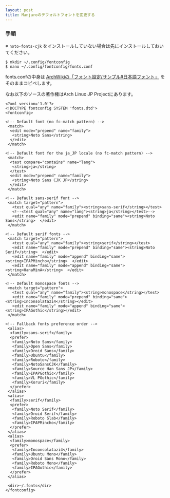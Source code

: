 ```yaml
---
layout: post
title: Manjaroのデフォルトフォントを変更する
---
```


### 手順

※ `noto-fonts-cjk` をインストールしていない場合は先にインストールしておいてください。

    $ mkdir ~/.config/fontconfig
    $ nano ~/.config/fontconfig/fonts.conf

fonts.confの中身は [ArchWikiの「フォント設定/サンプル#日本語フォント」](https://wiki.archlinux.jp/index.php/%E3%83%95%E3%82%A9%E3%83%B3%E3%83%88%E8%A8%AD%E5%AE%9A/%E3%82%B5%E3%83%B3%E3%83%97%E3%83%AB#.E6.97.A5.E6.9C.AC.E8.AA.9E.E3.83.95.E3.82.A9.E3.83.B3.E3.83.88) をそのままコピペします。

なお以下のソースの著作権はArch Linux JP Projectにあります。

    <?xml version='1.0'?>
    <!DOCTYPE fontconfig SYSTEM 'fonts.dtd'>
    <fontconfig>
    
    <!-- Default font (no fc-match pattern) -->
     <match>
      <edit mode="prepend" name="family">
       <string>Noto Sans</string>
      </edit>
     </match>
    
    <!-- Default font for the ja_JP locale (no fc-match pattern) -->
     <match>
      <test compare="contains" name="lang">
       <string>ja</string>
      </test>
      <edit mode="prepend" name="family">
       <string>Noto Sans CJK JP</string>
      </edit>
     </match>
    
    <!-- Default sans-serif font -->
     <match target="pattern">
       <test qual="any" name="family"><string>sans-serif</string></test>
       <!--<test qual="any" name="lang"><string>ja</string></test>-->
       <edit name="family" mode="prepend" binding="same"><string>Noto Sans</string>  </edit>
     </match>
    
    <!-- Default serif fonts -->
     <match target="pattern">
       <test qual="any" name="family"><string>serif</string></test>
       <edit name="family" mode="prepend" binding="same"><string>Noto Serif</string>  </edit>
       <edit name="family" mode="append" binding="same"><string>IPAPMincho</string>  </edit>
       <edit name="family" mode="append" binding="same"><string>HanaMinA</string>  </edit>
     </match>
    
    <!-- Default monospace fonts -->
     <match target="pattern">
       <test qual="any" name="family"><string>monospace</string></test>
       <edit name="family" mode="prepend" binding="same"><string>Inconsolatazi4</string></edit>
       <edit name="family" mode="append" binding="same"><string>IPAGothic</string></edit>
     </match>
    
    <!-- Fallback fonts preference order -->
     <alias>
      <family>sans-serif</family>
      <prefer>
       <family>Noto Sans</family>
       <family>Open Sans</family>
       <family>Droid Sans</family>
       <family>Ubuntu</family>
       <family>Roboto</family>
       <family>NotoSansCJK</family>
       <family>Source Han Sans JP</family>
       <family>IPAPGothic</family>
       <family>VL PGothic</family>
       <family>Koruri</family>
      </prefer>
     </alias>
     <alias>
      <family>serif</family>
      <prefer>
       <family>Noto Serif</family>
       <family>Droid Serif</family>
       <family>Roboto Slab</family>
       <family>IPAPMincho</family>
      </prefer>
     </alias>
     <alias>
      <family>monospace</family>
      <prefer>
       <family>Inconsolatazi4</family>
       <family>Ubuntu Mono</family>
       <family>Droid Sans Mono</family>
       <family>Roboto Mono</family>
       <family>IPAGothic</family>
      </prefer>
     </alias>
    
     <dir>~/.fonts</dir>
    </fontconfig>

